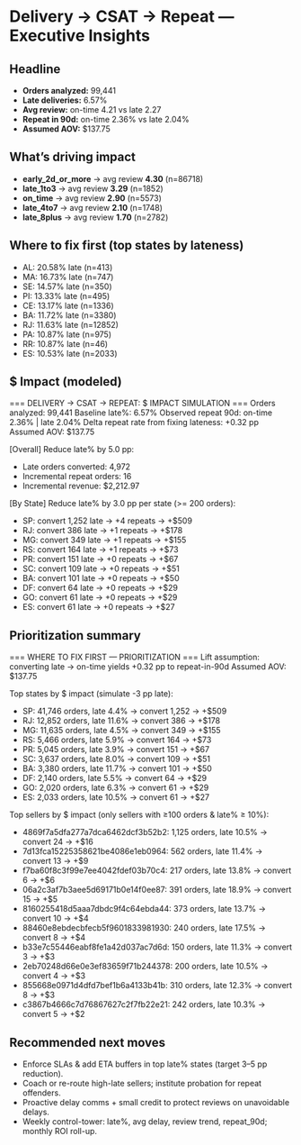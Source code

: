 # Delivery → CSAT → Repeat — Executive Insights

## Headline

* **Orders analyzed:** 99,441
* **Late deliveries:** 6.57%
* **Avg review:** on-time 4.21 vs late 2.27
* **Repeat in 90d:** on-time 2.36% vs late 2.04%
* **Assumed AOV:** $137.75

## What’s driving impact

* **early\_2d\_or\_more** → avg review **4.30** (n=86718)
* **late\_1to3** → avg review **3.29** (n=1852)
* **on\_time** → avg review **2.90** (n=5573)
* **late\_4to7** → avg review **2.10** (n=1748)
* **late\_8plus** → avg review **1.70** (n=2782)

## Where to fix first (top states by lateness)

* AL: 20.58% late (n=413)
* MA: 16.73% late (n=747)
* SE: 14.57% late (n=350)
* PI: 13.33% late (n=495)
* CE: 13.17% late (n=1336)
* BA: 11.72% late (n=3380)
* RJ: 11.63% late (n=12852)
* PA: 10.87% late (n=975)
* RR: 10.87% late (n=46)
* ES: 10.53% late (n=2033)

## $ Impact (modeled)

=== DELIVERY → CSAT → REPEAT: $ IMPACT SIMULATION ===
Orders analyzed: 99,441
Baseline late%: 6.57%
Observed repeat 90d: on-time 2.36% | late 2.04%
Delta repeat rate from fixing lateness: +0.32 pp
Assumed AOV: $137.75

\[Overall] Reduce late% by 5.0 pp:

* Late orders converted: 4,972
* Incremental repeat orders: 16
* Incremental revenue: $2,212.97

\[By State] Reduce late% by 3.0 pp per state (>= 200 orders):

* SP: convert 1,252 late → +4 repeats → +$509
* RJ: convert 386 late → +1 repeats → +$178
* MG: convert 349 late → +1 repeats → +$155
* RS: convert 164 late → +1 repeats → +$73
* PR: convert 151 late → +0 repeats → +$67
* SC: convert 109 late → +0 repeats → +$51
* BA: convert 101 late → +0 repeats → +$50
* DF: convert 64 late → +0 repeats → +$29
* GO: convert 61 late → +0 repeats → +$29
* ES: convert 61 late → +0 repeats → +$27

## Prioritization summary

=== WHERE TO FIX FIRST — PRIORITIZATION ===
Lift assumption: converting late → on-time yields +0.32 pp to repeat-in-90d
Assumed AOV: $137.75

Top states by $ impact (simulate -3 pp late):

* SP: 41,746 orders, late 4.4% → convert 1,252 → +$509
* RJ: 12,852 orders, late 11.6% → convert 386 → +$178
* MG: 11,635 orders, late 4.5% → convert 349 → +$155
* RS: 5,466 orders, late 5.9% → convert 164 → +$73
* PR: 5,045 orders, late 3.9% → convert 151 → +$67
* SC: 3,637 orders, late 8.0% → convert 109 → +$51
* BA: 3,380 orders, late 11.7% → convert 101 → +$50
* DF: 2,140 orders, late 5.5% → convert 64 → +$29
* GO: 2,020 orders, late 6.3% → convert 61 → +$29
* ES: 2,033 orders, late 10.5% → convert 61 → +$27

Top sellers by $ impact (only sellers with ≥100 orders \& late% ≥ 10%):

* 4869f7a5dfa277a7dca6462dcf3b52b2: 1,125 orders, late 10.5% → convert 24 → +$16
* 7d13fca15225358621be4086e1eb0964: 562 orders, late 11.4% → convert 13 → +$9
* f7ba60f8c3f99e7ee4042fdef03b70c4: 217 orders, late 13.8% → convert 6 → +$6
* 06a2c3af7b3aee5d69171b0e14f0ee87: 391 orders, late 18.9% → convert 15 → +$5
* 8160255418d5aaa7dbdc9f4c64ebda44: 373 orders, late 13.7% → convert 10 → +$4
* 88460e8ebdecbfecb5f9601833981930: 240 orders, late 17.5% → convert 8 → +$4
* b33e7c55446eabf8fe1a42d037ac7d6d: 150 orders, late 11.3% → convert 3 → +$3
* 2eb70248d66e0e3ef83659f71b244378: 200 orders, late 10.5% → convert 4 → +$3
* 855668e0971d4dfd7bef1b6a4133b41b: 310 orders, late 12.3% → convert 8 → +$3
* c3867b4666c7d76867627c2f7fb22e21: 242 orders, late 10.3% → convert 5 → +$2

## Recommended next moves

* Enforce SLAs \& add ETA buffers in top late% states (target 3–5 pp reduction).
* Coach or re-route high-late sellers; institute probation for repeat offenders.
* Proactive delay comms + small credit to protect reviews on unavoidable delays.
* Weekly control-tower: late%, avg delay, review trend, repeat\_90d; monthly ROI roll-up.
